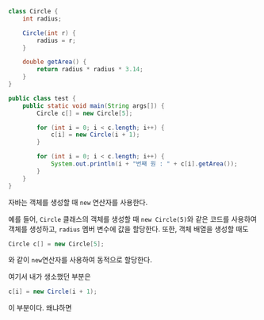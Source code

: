 ```Java
class Circle {
	int radius;

	Circle(int r) {
		radius = r;
	}

	double getArea() {
		return radius * radius * 3.14;
	}
}

public class test {
	public static void main(String args[]) {
		Circle c[] = new Circle[5];

		for (int i = 0; i < c.length; i++) {
			c[i] = new Circle(i + 1);
		}

		for (int i = 0; i < c.length; i++) {
			System.out.println(i + "번째 원 : " + c[i].getArea());
		}
	}
}
```

자바는 객체를 생성할 때 ``new`` 연산자를 사용한다. 

예를 들어, `Circle` 클래스의 객체를 생성할 때 `new Circle(5)`와 같은 코드를 사용하여 객체를 생성하고, `radius` 멤버 변수에 값을 할당한다. 또한, 객체 배열을 생성할 때도 
```java
Circle c[] = new Circle[5];
```

와 같이 `new`연산자를 사용하여 동적으로 할당한다.   
          
여기서 내가 생소했던 부분은       
```java
c[i] = new Circle(i + 1);
```
이 부분이다. 왜냐하면 

